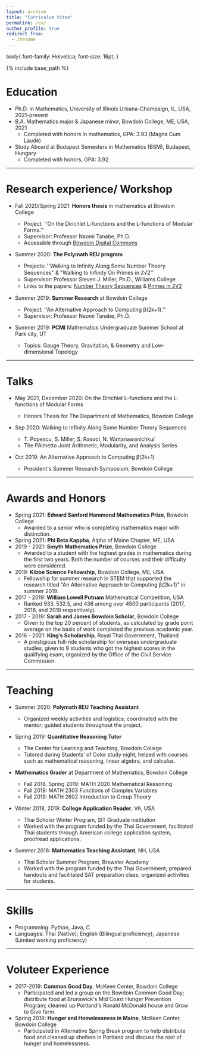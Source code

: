 ```yaml
---
layout: archive
title: "Curriculum Vitae"
permalink: /cv/
author_profile: true
redirect_from:
  - /resume
---
```


body{
  font-family: Helvetica;
  font-size: 16pt;
}

{% include base_path %}

Education
======
* Ph.D. in Mathematics, University of Illinois Urbana-Champaign, IL, USA, 2021-present
* B.A. Mathematics major & Japanese minor, Bowdoin College, ME, USA, 2021
  * Completed with honors in mathematics, GPA: 3.93 (Magna Cum Laude)
* Study Aboard at Budapest Semesters in Mathematics (BSM), Budapest, Hungary
  * Completed with honors,  GPA: 3.92
---

Research experience/ Workshop 
======

* Fall 2020/Spring 2021: **Honors thesis** in mathematics at Bowdoin College
  * Project: ''On the Dirichlet L-functions and the L-functions of Modular Forms.''
  * Supervisor: Professor Naomi Tanabe, Ph.D. 
  * Accessible through [Bowdoin Digital Commons](https://digitalcommons.bowdoin.edu/honorsprojects/266/)

* Summer 2020: **The Polymath REU program**
  * Projects: ''Walking to Infinity Along Some Number Theory Sequences" & "Walking to Infinity On Primes in &#8484;&radic;2''
  * Supervisor: Professor Steven J.  Miller, Ph.D., Williams College
  * Links to the papers: [Number Theory Sequences](https://arxiv.org/abs/2010.14932) & [Primes in &#8484;&radic;2](https://arxiv.org/abs/2011.07386)

* Summer 2019: **Summer Research** at Bowdoin College
  * Project: ''An Alternative Approach to Computing &beta;(2k+1).''
  * Supervisor: Professor Naomi Tanabe, Ph.D. 

* Summer 2019: **PCMI** Mathematics Undergraduate Summer School at Park city, UT 
  * Topics: Gauge Theory, Gravitation, & Geometry and Low-dimensional Topology

---

<!--- Publications
======
  <ul>{% for post in site.publications %}
    {% include archive-single-cv.html %}
  {% endfor %}</ul> -->
  
Talks
======

* May 2021, December 2020: On the Dirichlet L-functions and the L-functions of Modular Forms
  * Honors Thesis for The Department of Mathematics, Bowdoin College

* Sep 2020: Walking to Infinity Along Some Number Theory Sequences
  * T. Popescu, S. Miller, S. Rasool, N. Wattanawanichkul
  * The PAlmetto Joint Arithmetic, Modularity, and Analysis Series
  
* Oct 2019: An Alternative Approach to Computing &beta;(2k+1) 
  * President's Summer Research Symposium, Bowdoin College

---

Awards and Honors 
====== 

* Spring 2021: **Edward Sanford Hammond Mathematics Prize**, Bowdoin College
  * Awarded to a senior who is completing mathematics major with distinction.
* Spring 2021: **Phi Beta Kappha**, Alpha of Maine Chapter, ME, USA
* 2019 - 2021: **Smyth Mathematics Prize**, Bowdoin College 
  * Awarded to a student with the highest grades in mathematics during the first two years. Both the number of courses and their difficulty were considered.
* 2019: **Kibbe Science Fellowship**, Bowdoin College, ME, USA
  * Fellowship for summer research in STEM that supported the research titled "An Alternative Approach to Computing  &beta;(2k+1)" in summer 2019.
* 2017 - 2019: **William Lowell Putnam** Mathematical Competition, USA
  * Ranked 933, 532.5, and 436 among over 4500 participants (2017, 2018, and 2019 respectively).
* 2017 - 2019: **Sarah and James Bowdoin Scholar**, Bowdoin College 
  * Given to the top 20 percent of students, as calculated by grade point average on the basis of work completed the previous academic year.
* 2016 - 2021: **King’s Scholarship**, Royal Thai Government, Thailand
  * A prestigious full-ride scholarship for overseas undergraduate studies, given to 9 students who got the highest scores in the qualifying exam, organized by the Office of the Civil Service Commission.

---

  
Teaching
======
  
* Summer 2020: **Polymath REU Teaching Assistant**
  * Organized weekly activities and logistics; coordinated with the mentor; guided students throughout the project.
  
* Spring 2019: **Quantitative Reasoning Tutor**
  * The Center for Learning and Teaching, Bowdoin College
  * Tutored during Students’ of Color study night; helped with courses such as mathematical reasoning, linear algebra, and calculus.
  
* **Mathematics Grader** at Department of Mathematics, Bowdoin College
  * Fall 2018, Spring 2019: MATH 2020 Mathematical Reasoning
  * Fall 2019: MATH 2303 Functions of Complex Variables
  * Fall 2019: MATH 2602 Introduction to Group Theory

* Winter 2018, 2019: **College Application Reader**, VA, USA
  * Thai Scholar Winter Program, SIT Graduate institution
  * Worked with the program funded by the Thai Government, facilitated Thai students through American college application system, proofread applications.

* Summer 2018: **Mathematics Teaching Assistant**, NH, USA
  * Thai Scholar Summer Program, Brewster Academy
  * Worked with the program funded by the Thai Government; prepared handouts and facilitated SAT preparation class; organized activities for students.

---
 
Skills
======
* Programming: Python, Java, C
* Languages: Thai (Native); English (Bilingual proficiency); Japanese (Limited working proficiency)
  
---  
  
Voluteer Experience
======
* 2017-2019: **Common Good Day**, McKeen Center, Bowdoin College
  * Participated and led a group on the Bowdoin Common Good Day; distribute food at Brunswick's Mid Coast Hunger Prevention Program; cleaned up Portland's Ronald McDonald house and Grow to Give farm.
* Spring 2018: **Hunger and Homelessness in Maine**, McKeen Center, Bowdoin College
  * Participated in Alternative Spring Break program to help distribute food and cleaned up shelters in Portland and discuss the root of hunger and homelessness.
